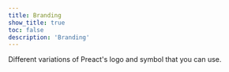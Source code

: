 ```yaml
---
title: Branding
show_title: true
toc: false
description: 'Branding'
---
```


Different variations of Preact's logo and symbol that you can use.

<branding></branding>
